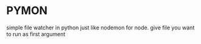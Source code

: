 # PYMON
simple file watcher in python just like nodemon for node.
give file you want to run as first argument
